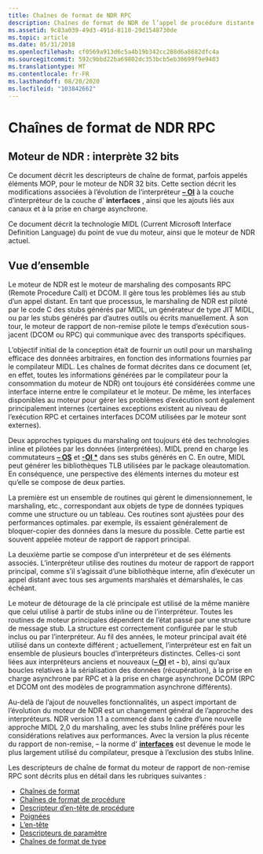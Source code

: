 ```yaml
---
title: Chaînes de format de NDR RPC
description: Chaînes de format de NDR de l’appel de procédure distante (RPC).
ms.assetid: 9c83a039-49d3-491d-8110-29d1548730de
ms.topic: article
ms.date: 05/31/2018
ms.openlocfilehash: cf0569a913d6c5a4b19b342cc288d6a8682dfc4a
ms.sourcegitcommit: 592c9bbd22ba69802dc353bcb5eb30699f9e9403
ms.translationtype: MT
ms.contentlocale: fr-FR
ms.lasthandoff: 08/20/2020
ms.locfileid: "103842662"
---
```

# <a name="rpc-ndr-format-strings"></a>Chaînes de format de NDR RPC

## <a name="ndr-engine-32-bit-interpreter"></a>Moteur de NDR : interprète 32 bits

Ce document décrit les descripteurs de chaîne de format, parfois appelés éléments MOP, pour le moteur de NDR 32 bits. Cette section décrit les modifications associées à l’évolution de l’interpréteur [**– OI**](/windows/desktop/Midl/-oi) à la couche d’interpréteur de la couche d' **interfaces** , ainsi que les ajouts liés aux canaux et à la prise en charge asynchrone.

Ce document décrit la technologie MIDL (Current Microsoft Interface Definition Language) du point de vue du moteur, ainsi que le moteur de NDR actuel.

## <a name="overview"></a>Vue d’ensemble

Le moteur de NDR est le moteur de marshaling des composants RPC (Remote Procedure Call) et DCOM. Il gère tous les problèmes liés au stub d’un appel distant. En tant que processus, le marshaling de NDR est piloté par le code C des stubs générés par MIDL, un générateur de type JIT MIDL, ou par les stubs générés par d’autres outils ou écrits manuellement. À son tour, le moteur de rapport de non-remise pilote le temps d’exécution sous-jacent (DCOM ou RPC) qui communique avec des transports spécifiques.

L’objectif initial de la conception était de fournir un outil pour un marshaling efficace des données arbitraires, en fonction des informations fournies par le compilateur MIDL. Les chaînes de format décrites dans ce document (et, en effet, toutes les informations générées par le compilateur pour la consommation du moteur de NDR) ont toujours été considérées comme une interface interne entre le compilateur et le moteur. De même, les interfaces disponibles au moteur pour gérer les problèmes d’exécution sont également principalement internes (certaines exceptions existent au niveau de l’exécution RPC et certaines interfaces DCOM utilisées par le moteur sont externes).

Deux approches typiques du marshaling ont toujours été des technologies inline et pilotées par les données (interprétées). MIDL prend en charge les commutateurs [**– OS**](/windows/desktop/Midl/-os) et [**-OI \***](/windows/desktop/Midl/-oi) dans ses stubs générés en C. En outre, MIDL peut générer les bibliothèques TLB utilisées par le package oleautomation. En conséquence, une perspective des éléments internes du moteur est qu’elle se compose de deux parties.

La première est un ensemble de routines qui gèrent le dimensionnement, le marshaling, etc., correspondant aux objets de type de données typiques comme une structure ou un tableau. Ces routines sont ajustées pour des performances optimales. par exemple, ils essaient généralement de bloquer-copier des données dans la mesure du possible. Cette partie est souvent appelée moteur de rapport de rapport principal.

La deuxième partie se compose d’un interpréteur et de ses éléments associés. L’interpréteur utilise des routines du moteur de rapport de rapport principal, comme s’il s’agissait d’une bibliothèque interne, afin d’exécuter un appel distant avec tous ses arguments marshalés et démarshalés, le cas échéant.

Le moteur de détourage de la clé principale est utilisé de la même manière que celui utilisé à partir de stubs inline ou de l’interpréteur. Toutes les routines de moteur principales dépendent de l’état passé par une structure de message stub. La structure est correctement configurée par le stub inclus ou par l’interpréteur. Au fil des années, le moteur principal avait été utilisé dans un contexte différent ; actuellement, l’interpréteur est en fait un ensemble de plusieurs boucles d’interpréteurs distinctes. Celles-ci sont liées aux interpréteurs anciens et nouveaux ([**– OI**](/windows/desktop/Midl/-oi) et **-** b), ainsi qu’aux boucles relatives à la sérialisation des données (récupération), à la prise en charge asynchrone par RPC et à la prise en charge asynchrone DCOM (RPC et DCOM ont des modèles de programmation asynchrone différents).

Au-delà de l’ajout de nouvelles fonctionnalités, un aspect important de l’évolution du moteur de NDR est un changement général de l’approche des interpréteurs. NDR version 1.1 a commencé dans le cadre d’une nouvelle approche MIDL 2,0 du marshaling, avec les stubs Inline préférés pour les considérations relatives aux performances. Avec la version la plus récente du rapport de non-remise, – la norme d' [**interfaces**](/windows/desktop/Midl/-oi) est devenue le mode le plus largement utilisé du compilateur, presque à l’exclusion des stubs Inline.

Les descripteurs de chaîne de format du moteur de rapport de non-remise RPC sont décrits plus en détail dans les rubriques suivantes :

-   [Chaînes de format](format-strings.md)
-   [Chaînes de format de procédure](procedure-format-strings.md)
-   [Descripteur d’en-tête de procédure](procedure-header-descriptor.md)
-   [Poignées](handles.md)
-   [L’en-tête](the-header.md)
-   [Descripteurs de paramètre](parameter-descriptors.md)
-   [Chaînes de format de type](type-format-strings.md)

 

 